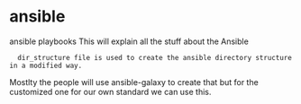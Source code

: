 # ansible
ansible playbooks
This will explain all the stuff about the Ansible

      dir_structure file is used to create the ansible directory structure in a modified way.
Mostlty the people will use ansible-galaxy to create that but for the customized one for our own standard we can use this.
